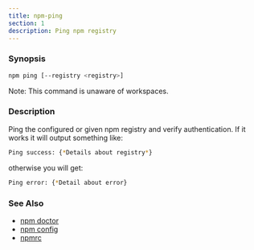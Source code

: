 ```yaml
---
title: npm-ping
section: 1
description: Ping npm registry
---
```


### Synopsis

```bash
npm ping [--registry <registry>]
```

Note: This command is unaware of workspaces.

### Description

Ping the configured or given npm registry and verify authentication.
If it works it will output something like:

```bash
Ping success: {*Details about registry*}
```
otherwise you will get:
```bash
Ping error: {*Detail about error}
```

### See Also

* [npm doctor](/commands/npm-doctor)
* [npm config](/commands/npm-config)
* [npmrc](/configuring-npm/npmrc)

